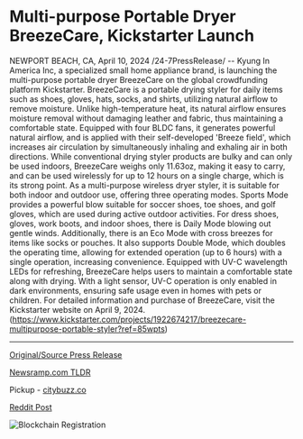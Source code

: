 # Multi-purpose Portable Dryer BreezeCare, Kickstarter Launch

NEWPORT BEACH, CA, April 10, 2024 /24-7PressRelease/ -- Kyung In America Inc, a specialized small home appliance brand, is launching the multi-purpose portable dryer BreezeCare on the global crowdfunding platform Kickstarter.  BreezeCare is a portable drying styler for daily items such as shoes, gloves, hats, socks, and shirts, utilizing natural airflow to remove moisture. Unlike high-temperature heat, its natural airflow ensures moisture removal without damaging leather and fabric, thus maintaining a comfortable state.  Equipped with four BLDC fans, it generates powerful natural airflow, and is applied with their self-developed 'Breeze field', which increases air circulation by simultaneously inhaling and exhaling air in both directions. While conventional drying styler products are bulky and can only be used indoors, BreezeCare weighs only 11.63oz, making it easy to carry, and can be used wirelessly for up to 12 hours on a single charge, which is its strong point.  As a multi-purpose wireless dryer styler, it is suitable for both indoor and outdoor use, offering three operating modes. Sports Mode provides a powerful blow suitable for soccer shoes, toe shoes, and golf gloves, which are used during active outdoor activities. For dress shoes, gloves, work boots, and indoor shoes, there is Daily Mode blowing out gentle winds. Additionally, there is an Eco Mode with cross breezes for items like socks or pouches. It also supports Double Mode, which doubles the operating time, allowing for extended operation (up to 6 hours) with a single operation, increasing convenience.  Equipped with UV-C wavelength LEDs for refreshing, BreezeCare helps users to maintain a comfortable state along with drying. With a light sensor, UV-C operation is only enabled in dark environments, ensuring safe usage even in homes with pets or children.  For detailed information and purchase of BreezeCare, visit the Kickstarter website on April 9, 2024. (https://www.kickstarter.com/projects/1922674217/breezecare-multipurpose-portable-styler?ref=85wpts) 

---

[Original/Source Press Release](https://www.24-7pressrelease.com/press-release/509903/multi-purpose-portable-dryer-breezecare-kickstarter-launch)
                    

[Newsramp.com TLDR](https://newsramp.com/curated-news/kyung-in-america-inc-launches-breezecare-portable-dryer-on-kickstarter/2c6fd289a8c3fdcbcc07969985cfdf9c) 


Pickup - [citybuzz.co](https://citybuzz.co/2024/04/10/kyung-in-america-inc-launches-breezecare-the-multi-purpose-portable-dryer-on-kickstarter)
 



[Reddit Post](https://www.reddit.com/r/newsramp/comments/1c0fn0n/kyung_in_america_inc_launches_breezecare_portable/) 



![Blockchain Registration](https://cdn.newsramp.app/24-7PressRelease/qrcode/244/10/kitePYKZ.webp)